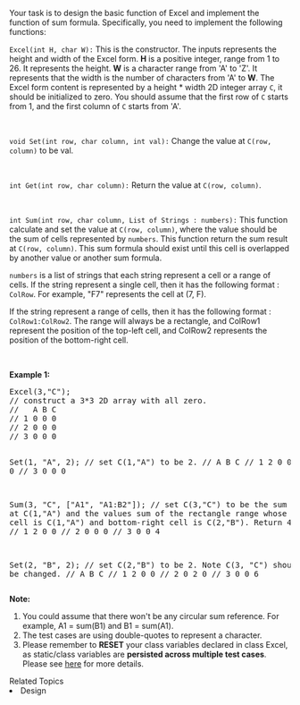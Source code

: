 <p>Your task is to design the basic function of Excel and implement the function of sum formula.  Specifically, you need to implement the following functions:</p>



<p><code>Excel(int H, char W):</code> This is the constructor. The inputs represents the height and width of the Excel form. <b>H</b> is a positive integer, range from 1 to 26. It represents the height. <b>W</b> is a character range from 'A' to 'Z'. It represents that the width is the number of characters from 'A' to <b>W</b>. The Excel form content is represented by a height * width 2D integer array <code>C</code>, it should be initialized to zero. You should assume that the first row of <code>C</code> starts from 1, and the first column of <code>C</code> starts from 'A'.</p>

<br>

<p><code>void Set(int row, char column, int val):</code> Change the value at <code>C(row, column)</code> to be val.</p>
<br>
<p><code>int Get(int row, char column):</code> Return the value at <code>C(row, column)</code>.</p>
<br>
<p><code>int Sum(int row, char column, List of Strings : numbers):</code> This function calculate and set the value at <code>C(row, column)</code>, where the value should be the sum of cells represented by <code>numbers</code>. This function return the sum result at <code>C(row, column)</code>. This sum formula should exist until this cell is overlapped by another value or another sum formula.</p>

<p><code>numbers</code> is a list of strings that each string represent a cell or a range of cells. If the string represent a single cell, then it has the following format : <code>ColRow</code>. For example, "F7" represents the cell at (7, F). </p>

<p>If the string represent a range of cells, then it has the following format : <code>ColRow1:ColRow2</code>. The range will always be a rectangle, and ColRow1 represent the position of the top-left cell, and ColRow2 represents the position of the bottom-right cell. </p>
<br>
<p><b>Example 1:</b><br />
<pre>
Excel(3,"C"); 
// construct a 3*3 2D array with all zero.
//   A B C
// 1 0 0 0
// 2 0 0 0
// 3 0 0 0

Set(1, "A", 2);
// set C(1,"A") to be 2.
//   A B C
// 1 2 0 0
// 2 0 0 0
// 3 0 0 0

Sum(3, "C", ["A1", "A1:B2"]);
// set C(3,"C") to be the sum of value at C(1,"A") and the values sum of the rectangle range whose top-left cell is C(1,"A") and bottom-right cell is C(2,"B"). Return 4. 
//   A B C
// 1 2 0 0
// 2 0 0 0
// 3 0 0 4

Set(2, "B", 2);
// set C(2,"B") to be 2. Note C(3, "C") should also be changed.
//   A B C
// 1 2 0 0
// 2 0 2 0
// 3 0 0 6
</pre>
</p>

<p><b>Note:</b><br>
<ol>
<li>You could assume that there won't be any circular sum reference. For example, A1 = sum(B1) and B1 = sum(A1).</li>
<li> The test cases are using double-quotes to represent a character.</li>
<li>Please remember to <b>RESET</b> your class variables declared in class Excel, as static/class variables are <b>persisted across multiple test cases</b>. Please see <a href="https://leetcode.com/faq/#different-output">here</a> for more details.</li>
</ol>
</p><div><div>Related Topics</div><div><li>Design</li></div></div>